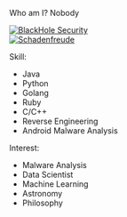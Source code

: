Who am I? Nobody

[![BlackHole Security](https://img.shields.io/badge/Founder-BlackHole%20Security-black.svg)](https://github.com/BlackHoleSecurity)  
[![Schadenfreude](https://img.shields.io/badge/Founder-Schadenfreude-red.svg)](https://t.me/schdenfreude)

Skill:
- Java
- Python
- Golang
- Ruby
- C/C++
- Reverse Engineering
- Android Malware Analysis

Interest:
- Malware Analysis
- Data Scientist
- Machine Learning
- Astronomy
- Philosophy
